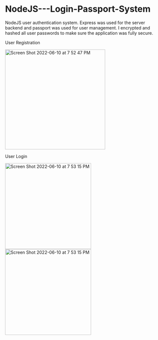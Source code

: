 # NodeJS---Login-Passport-System
NodeJS user authentication system. Express was used for the server backend and passport was used for user management. I encrypted and hashed all user passwords to make sure the application was fully secure. 


User Registration

<img width="326" alt="Screen Shot 2022-06-10 at 7 52 47 PM" src="https://user-images.githubusercontent.com/105877485/173163954-22088cd5-6d5b-46fd-b94e-c4a672b1b4cd.png">


User Login 

<img width="280" alt="Screen Shot 2022-06-10 at 7 53 15 PM" src="https://user-images.githubusercontent.com/105877485/173163977-7aa4dd76-8065-40a6-8e83-f19076bdae9d.png">


<img width="280" alt="Screen Shot 2022-06-10 at 7 53 15 PM" src="https://user-images.githubusercontent.com/105877485/173163993-6cd74976-e992-4e47-a15d-e43928578a66.png">


